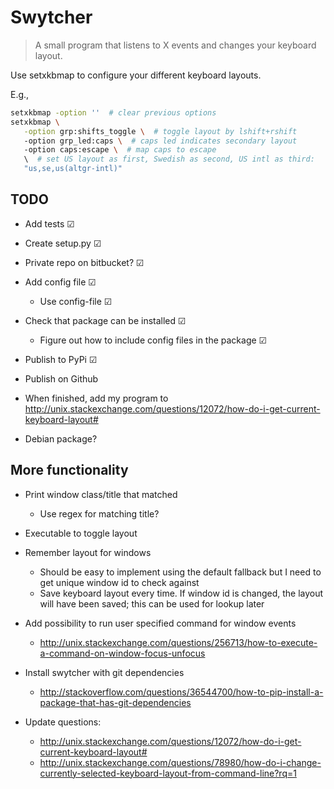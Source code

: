 # Swytcher

> A small program that listens to X events and changes your keyboard layout.

Use setxkbmap to configure your different keyboard layouts.

E.g.,

```bash
setxkbmap -option ''  # clear previous options
setxkbmap \
   -option grp:shifts_toggle \  # toggle layout by lshift+rshift
   -option grp_led:caps \  # caps led indicates secondary layout
   -option caps:escape \  # map caps to escape
   \  # set US layout as first, Swedish as second, US intl as third:
   "us,se,us(altgr-intl)"
```

## TODO

* Add tests  ☑
* Create setup.py ☑
* Private repo on bitbucket? ☑
* Add config file ☑
    * Use config-file ☑
* Check that package can be installed ☑
    * Figure out how to include config files in the package ☑
* Publish to PyPi ☑

* Publish on Github
* When finished, add my program to
  http://unix.stackexchange.com/questions/12072/how-do-i-get-current-keyboard-layout#
* Debian package?


## More functionality

* Print window class/title that matched
    * Use regex for matching title?
* Executable to toggle layout
* Remember layout for windows
    * Should be easy to implement using the default fallback
      but I need to get unique window id to check against
    * Save keyboard layout every time. If window id is changed, the layout will
      have been saved; this can be used for lookup later

* Add possibility to run user specified command for window events
  * http://unix.stackexchange.com/questions/256713/how-to-execute-a-command-on-window-focus-unfocus

* Install swytcher with git dependencies
  * http://stackoverflow.com/questions/36544700/how-to-pip-install-a-package-that-has-git-dependencies

* Update questions:
  * http://unix.stackexchange.com/questions/12072/how-do-i-get-current-keyboard-layout#
  * http://unix.stackexchange.com/questions/78980/how-do-i-change-currently-selected-keyboard-layout-from-command-line?rq=1
